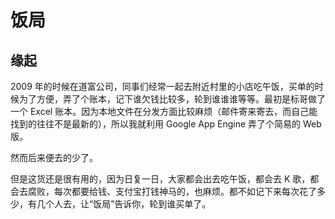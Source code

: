 饭局
====

缘起
----
2009 年的时候在道富公司，同事们经常一起去附近村里的小店吃午饭，买单的时候为了方便，弄了个账本，记下谁欠钱比较多，轮到谁谁谁等等。最初是标哥做了一个 Excel 账本。因为本地文件在分发方面比较麻烦（邮件寄来寄去，而自己能找到的往往不是最新的），所以我就利用 Google App Engine 弄了个简易的 Web 版。

然而后来便去的少了。

但是这货还是很有用的，因为日复一日，大家都会出去吃午饭，都会去 K 歌，都会去腐败，每次都要给钱、支付宝打钱神马的，也麻烦。都不如记下来每次花了多少，有几个人去，让“饭局”告诉你，轮到谁买单了。
